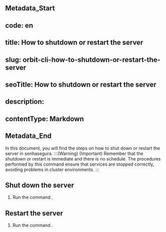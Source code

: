 ## Metadata_Start 
## code: en
## title: How to shutdown or restart the server 
## slug: orbit-cli-how-to-shutdown-or-restart-the-server 
## seoTitle: How to shutdown or restart the server 
## description:  
## contentType: Markdown 
## Metadata_End
In this document, you will find the steps on how to shut down or restart the server in senhasegura.
:::(Warning) (Important)
Remember that the shutdown or restart is immediate and there is no schedule. The procedures performed by this command ensure that services are stopped correctly, avoiding problems in cluster environments.
:::
## Shut down the server

1. Run the command . 

## Restart the server

1. Run the command .